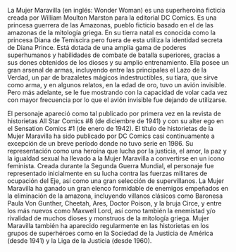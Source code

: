La Mujer Maravilla (en inglés: Wonder Woman) es una superheroína ficticia creada por William Moulton Marston para la editorial DC Comics. Es una princesa guerrera de las Amazonas, pueblo ficticio basado en el de las amazonas de la mitología griega. En su tierra natal es conocida como la princesa Diana de Temiscira pero fuera de esta utiliza la identidad secreta de Diana Prince. Está dotada de una amplia gama de poderes superhumanos y habilidades de combate de batalla superiores, gracias a sus dones obtenidos de los dioses y su amplio entrenamiento. Ella posee un gran arsenal de armas, incluyendo entre las principales el Lazo de la Verdad, un par de brazaletes mágicos indestructibles, su tiara, que sirve como arma, y en algunos relatos, en la edad de oro, tuvo un avión invisible. Pero más adelante, se le fue mostrando con la capacidad de volar cada vez con mayor frecuencia por lo que el avión invisible fue dejando de utilizarse.

El personaje apareció como tal publicado por primera vez en la revista de historietas All Star Comics #8 (de diciembre de 1941)​ y con su alter ego en el Sensation Comics #1 (de enero de 1942).​ El título de historietas de la Mujer Maravilla ha sido publicado por DC Comics casi continuamente a excepción de un breve período donde no tuvo serie en 1986.​ Su representación como una heroína que lucha por la justicia, el amor, la paz y la igualdad sexual ha llevado a la Mujer Maravilla a convertirse en un icono feminista. Creada durante la Segunda Guerra Mundial, el personaje fue representado inicialmente en su lucha contra las fuerzas militares de ocupación del Eje, así como una gran selección de supervillanos. La Mujer Maravilla ha ganado un gran elenco formidable de enemigos empeñados en la eliminación de la amazona, incluyendo villanos clásicos como Baronesa Paula Von Gunther, Cheetah, Ares, Doctor Poison, y la bruja Circe, y entre los más nuevos como Maxwell Lord, así como también la enemistad y/o rivalidad de muchos dioses y monstruos de la mitología griega. Mujer Maravilla también ha aparecido regularmente en las historietas en los grupos de superhéroes como en la Sociedad de la Justicia de América (desde 1941) y la Liga de la Justicia (desde 1960).